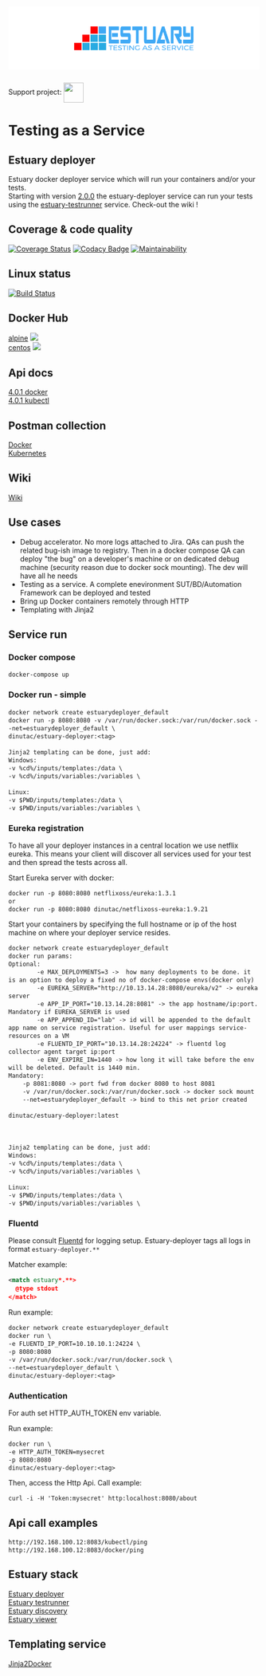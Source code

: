 <h1 align="center"><img src="./docs/images/banner_estuary.png" alt="Testing as a service with Docker"></h1>  

<meta name="google-site-verification" content="eI9kw0_EDymH5_kjr66RoT3PiK5MU8QpfkXazrGlfgE" />

Support project: <a href="https://paypal.me/catalindinuta?locale.x=en_US"><img src="https://pbs.twimg.com/profile_images/1145724063106519040/b1L98qh9_400x400.jpg" height="40" width="40" align="center"></a> 

# Testing as a Service
## Estuary deployer
Estuary docker deployer service which will run your containers and/or your tests.   
Starting with version [2.0.0](https://github.com/dinuta/estuary-deployer/releases/tag/2.0.0) the estuary-deployer service can run your tests using the [estuary-testrunner](https://github.com/dinuta/estuary-testrunner) service. Check-out the wiki !  

## Coverage & code quality
[![Coverage Status](https://coveralls.io/repos/github/dinuta/estuary-deployer/badge.svg?branch=master)](https://coveralls.io/github/dinuta/estuary-deployer?branch=master)
[![Codacy Badge](https://api.codacy.com/project/badge/Grade/fd41fd77c2594a1f8211a5c1e8926117)](https://www.codacy.com/manual/dinuta/estuary-deployer?utm_source=github.com&amp;utm_medium=referral&amp;utm_content=dinuta/estuary-deployer&amp;utm_campaign=Badge_Grade)
[![Maintainability](https://api.codeclimate.com/v1/badges/415605917fdf321fcd83/maintainability)](https://codeclimate.com/github/dinuta/estuary-deployer/maintainability)

## Linux status
[![Build Status](https://travis-ci.org/dinuta/estuary-deployer.svg?branch=master)](https://travis-ci.org/dinuta/estuary-deployer)

## Docker Hub
[alpine](https://hub.docker.com/r/dinutac/estuary-deployer)  ![](https://img.shields.io/docker/pulls/dinutac/estuary-deployer.svg)  
[centos](https://hub.docker.com/r/dinutac/estuary-deployer-centos)  ![](https://img.shields.io/docker/pulls/dinutac/estuary-deployer-centos.svg)

## Api docs 
[4.0.1 docker](https://app.swaggerhub.com/apis/dinuta/estuary-deployer/4.0.1)  
[4.0.1 kubectl](https://app.swaggerhub.com/apis/dinuta/estuary-deployer/4.0.1-kubectl)  

## Postman collection 
[Docker](https://documenter.getpostman.com/view/2360061/SVYjUNCG)  
[Kubernetes](https://documenter.getpostman.com/view/2360061/SW15zGn2)

## Wiki
[Wiki](https://github.com/dinuta/estuary-deployer/wiki)  

## Use cases
-  Debug accelerator. No more logs attached to Jira. QAs can push the related bug-ish image to registry. Then in a docker compose QA can deploy "the bug" on a developer's machine or on dedicated debug machine (security reason due to docker sock mounting). The dev will have all he needs
-  Testing as a service. A complete enevironment SUT/BD/Automation Framework can be deployed and tested
-  Bring up Docker containers remotely through HTTP
-  Templating with Jinja2

## Service run
### Docker compose
    docker-compose up
    
### Docker run - simple
   
    docker network create estuarydeployer_default
    docker run -p 8080:8080 -v /var/run/docker.sock:/var/run/docker.sock --net=estuarydeployer_default \
    dinutac/estuary-deployer:<tag>
    
    Jinja2 templating can be done, just add:
    Windows:
    -v %cd%/inputs/templates:/data \ 
    -v %cd%/inputs/variables:/variables \
    
    Linux:
    -v $PWD/inputs/templates:/data \ 
    -v $PWD/inputs/variables:/variables \

### Eureka registration
To have all your deployer instances in a central location we use netflix eureka. This means your client will discover
all services used for your test and then spread the tests across all.  

Start Eureka server with docker:  

    docker run -p 8080:8080 netflixoss/eureka:1.3.1  
    or
    docker run -p 8080:8080 dinutac/netflixoss-eureka:1.9.21

Start your containers by specifying the full hostname or ip of the host machine on where your deployer service resides.  
    
    docker network create estuarydeployer_default
    docker run params:
    Optional:
            -e MAX_DEPLOYMENTS=3 ->  how many deployments to be done. it is an option to deploy a fixed no of docker-compose envs(docker only)
            -e EUREKA_SERVER="http://10.13.14.28:8080/eureka/v2" -> eureka server
            -e APP_IP_PORT="10.13.14.28:8081" -> the app hostname/ip:port. Mandatory if EUREKA_SERVER is used
            -e APP_APPEND_ID="lab" -> id will be appended to the default app name on service registration. Useful for user mappings service-resources on a VM
            -e FLUENTD_IP_PORT="10.13.14.28:24224" -> fluentd log collector agent target ip:port
            -e ENV_EXPIRE_IN=1440 -> how long it will take before the env will be deleted. Default is 1440 min.
    Mandatory:
        -p 8081:8080 -> port fwd from docker 8080 to host 8081
        -v /var/run/docker.sock:/var/run/docker.sock -> docker sock mount
        --net=estuarydeployer_default -> bind to this net prior created

    dinutac/estuary-deployer:latest


    
    Jinja2 templating can be done, just add:
    Windows:
    -v %cd%/inputs/templates:/data \ 
    -v %cd%/inputs/variables:/variables \
    
    Linux:
    -v $PWD/inputs/templates:/data \ 
    -v $PWD/inputs/variables:/variables \

### Fluentd
Please consult [Fluentd](https://github.com/fluent/fluentd) for logging setup.
Estuary-deployer tags all logs in format ```estuary-deployer.**```

Matcher example:  

```xml
<match estuary*.**>
  @type stdout
</match>
```
Run example:  

    docker network create estuarydeployer_default
    docker run \
    -e FLUENTD_IP_PORT=10.10.10.1:24224 \
    -p 8080:8080
    -v /var/run/docker.sock:/var/run/docker.sock \
    --net=estuarydeployer_default \
    dinutac/estuary-deployer:<tag>

### Authentication
For auth set HTTP_AUTH_TOKEN env variable.  

Run example:

    docker run \
    -e HTTP_AUTH_TOKEN=mysecret
    -p 8080:8080
    dinutac/estuary-deployer:<tag>

Then, access the Http Api. Call example:
  
    curl -i -H 'Token:mysecret' http:localhost:8080/about
    
## Api call examples

    http://192.168.100.12:8083/kubectl/ping 
    http://192.168.100.12:8083/docker/ping  
## Estuary stack
[Estuary deployer](https://github.com/dinuta/estuary-deployer)  
[Estuary testrunner](https://github.com/dinuta/estuary-testrunner)  
[Estuary discovery](https://github.com/dinuta/estuary-discovery)  
[Estuary viewer](https://github.com/dinuta/estuary-viewer)  

## Templating service
[Jinja2Docker](https://github.com/dinuta/jinja2docker)  

